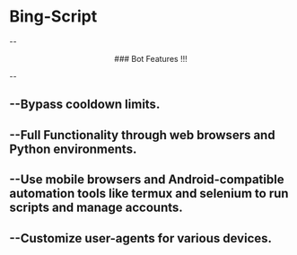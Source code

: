 # Bing-Script
--
<center><p>###  Bot Features !!!</p></center>
--

--Bypass cooldown limits.
-
--Full Functionality through web browsers and Python environments.
-
--Use mobile browsers and Android-compatible automation tools like termux and selenium to run scripts and manage accounts.
-
--Customize user-agents for various devices.
-
